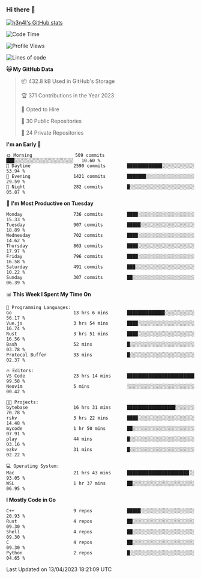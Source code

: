 ### Hi there 👋

[![h3n4l's GitHub stats](https://github-readme-stats.vercel.app/api?username=h3n4l&count_private=true&show_icons=true&theme=radical)](https://github.com/h3n4l/github-readme-stats)

<!--START_SECTION:waka-->
![Code Time](http://img.shields.io/badge/Code%20Time-1%2C128%20hrs%2049%20mins-blue)

![Profile Views](http://img.shields.io/badge/Profile%20Views-1-blue)

![Lines of code](https://img.shields.io/badge/From%20Hello%20World%20I%27ve%20Written-2.7%20million%20lines%20of%20code-blue)

**🐱 My GitHub Data** 

> 📦 432.8 kB Used in GitHub's Storage 
 > 
> 🏆 371 Contributions in the Year 2023
 > 
> 💼 Opted to Hire
 > 
> 📜 30 Public Repositories 
 > 
> 🔑 24 Private Repositories 
 > 
**I'm an Early 🐤** 

```text
🌞 Morning                509 commits         ███░░░░░░░░░░░░░░░░░░░░░░   10.60 % 
🌆 Daytime                2590 commits        █████████████░░░░░░░░░░░░   53.94 % 
🌃 Evening                1421 commits        ███████░░░░░░░░░░░░░░░░░░   29.59 % 
🌙 Night                  282 commits         █░░░░░░░░░░░░░░░░░░░░░░░░   05.87 % 
```
📅 **I'm Most Productive on Tuesday** 

```text
Monday                   736 commits         ████░░░░░░░░░░░░░░░░░░░░░   15.33 % 
Tuesday                  907 commits         █████░░░░░░░░░░░░░░░░░░░░   18.89 % 
Wednesday                702 commits         ████░░░░░░░░░░░░░░░░░░░░░   14.62 % 
Thursday                 863 commits         ████░░░░░░░░░░░░░░░░░░░░░   17.97 % 
Friday                   796 commits         ████░░░░░░░░░░░░░░░░░░░░░   16.58 % 
Saturday                 491 commits         ███░░░░░░░░░░░░░░░░░░░░░░   10.22 % 
Sunday                   307 commits         ██░░░░░░░░░░░░░░░░░░░░░░░   06.39 % 
```


📊 **This Week I Spent My Time On** 

```text
💬 Programming Languages: 
Go                       13 hrs 6 mins       ██████████████░░░░░░░░░░░   56.17 % 
Vue.js                   3 hrs 54 mins       ████░░░░░░░░░░░░░░░░░░░░░   16.74 % 
Rust                     3 hrs 51 mins       ████░░░░░░░░░░░░░░░░░░░░░   16.56 % 
Bash                     52 mins             █░░░░░░░░░░░░░░░░░░░░░░░░   03.78 % 
Protocol Buffer          33 mins             █░░░░░░░░░░░░░░░░░░░░░░░░   02.37 % 

🔥 Editors: 
VS Code                  23 hrs 14 mins      █████████████████████████   99.58 % 
Neovim                   5 mins              ░░░░░░░░░░░░░░░░░░░░░░░░░   00.42 % 

🐱‍💻 Projects: 
bytebase                 16 hrs 31 mins      ██████████████████░░░░░░░   70.78 % 
rskv                     3 hrs 22 mins       ████░░░░░░░░░░░░░░░░░░░░░   14.48 % 
mycode                   1 hr 50 mins        ██░░░░░░░░░░░░░░░░░░░░░░░   07.91 % 
play                     44 mins             █░░░░░░░░░░░░░░░░░░░░░░░░   03.16 % 
ezkv                     31 mins             █░░░░░░░░░░░░░░░░░░░░░░░░   02.22 % 

💻 Operating System: 
Mac                      21 hrs 43 mins      ███████████████████████░░   93.05 % 
WSL                      1 hr 37 mins        ██░░░░░░░░░░░░░░░░░░░░░░░   06.95 % 
```

**I Mostly Code in Go** 

```text
C++                      9 repos             █████░░░░░░░░░░░░░░░░░░░░   20.93 % 
Rust                     4 repos             ██░░░░░░░░░░░░░░░░░░░░░░░   09.30 % 
Shell                    4 repos             ██░░░░░░░░░░░░░░░░░░░░░░░   09.30 % 
C                        4 repos             ██░░░░░░░░░░░░░░░░░░░░░░░   09.30 % 
Python                   2 repos             █░░░░░░░░░░░░░░░░░░░░░░░░   04.65 % 
```




 Last Updated on 13/04/2023 18:21:09 UTC
<!--END_SECTION:waka-->

